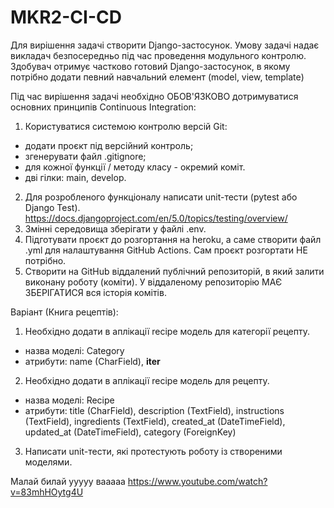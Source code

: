 # MKR2-CI-CD

Для вирішення задачі створити Django-застосунок.
Умову задачі надає викладач безпосередньо під час проведення модульного контролю.
Здобувач отримує частково готовий Django-застосунок, в якому потрібно додати певний навчальний елемент (model, view, template)

Під час вирішення задачі необхідно ОБОВ'ЯЗКОВО дотримуватися основних принципів Continuous Integration:
1. Користуватися системою контролю версій Git:
 - додати проєкт під версійний контроль;
 - згенерувати файл .gitignore;
 - для кожної функції / методу класу - окремий коміт.
 - дві гілки: main, develop.
2. Для розробленого функціоналу написати unit-тести (pytest або Django Test). https://docs.djangoproject.com/en/5.0/topics/testing/overview/
3. Змінні середовища зберігати у файлі .env.
4. Підготувати проєкт до розгортання на heroku, а саме створити файл .yml для налаштування GitHub Actions.
 Сам проєкт розгортати НЕ потрібно.
5. Створити на GitHub віддалений публічний репозиторій, в який залити виконану роботу (коміти). У віддаленому репозиторію МАЄ ЗБЕРІГАТИСЯ вся історія комітів.


Варіант (Книга рецептів):
1. Необхідно додати в аплікації recipe модель для категорії рецепту.
 - назва моделі: Category
 - атрибути: name (CharField), __iter__
2. Необхідно додати в аплікації recipe модель для рецепту.
 - назва моделі: Recipe
 - атрибути: title (CharField), description (TextField), instructions (TextField), ingredients (TextField), created_at (DateTimeField), updated_at (DateTimeField), category (ForeignKey)
3. Написати unit-тести, які протестують роботу із створеними моделями. 

Малай билай ууууу вааааа
https://www.youtube.com/watch?v=83mhHOytg4U